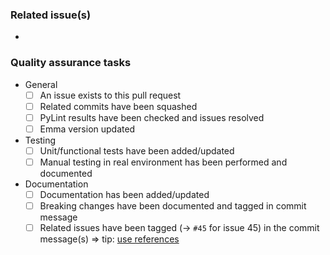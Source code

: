 ### Related issue(s)
* 

### Quality assurance tasks
* General
    * [ ] An issue exists to this pull request
    * [ ] Related commits have been squashed
    * [ ] PyLint results have been checked and issues resolved
    * [ ] Emma version updated
* Testing
    * [ ] Unit/functional tests have been added/updated
    * [ ] Manual testing in real environment has been performed and documented
* Documentation
    * [ ] Documentation has been added/updated
    * [ ] Breaking changes have been documented and tagged in commit message
    * [ ] Related issues have been tagged (-> `#45` for issue 45) in the commit message(s) => tip: [use references](https://help.github.com/en/github/managing-your-work-on-github/linking-a-pull-request-to-an-issue#linking-a-pull-request-to-an-issue-using-a-keyword)
